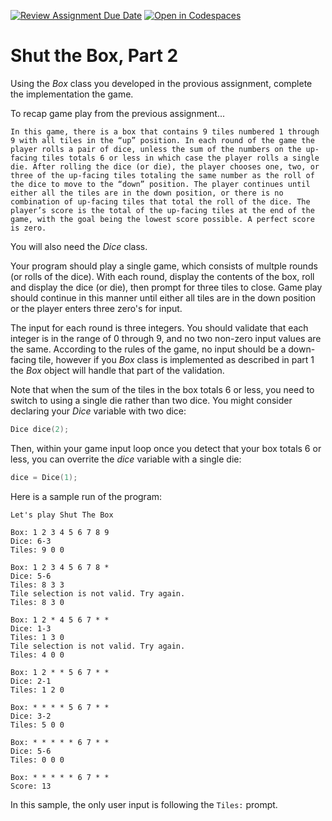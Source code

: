 [![Review Assignment Due Date](https://classroom.github.com/assets/deadline-readme-button-24ddc0f5d75046c5622901739e7c5dd533143b0c8e959d652212380cedb1ea36.svg)](https://classroom.github.com/a/paGuLYlP)
[![Open in Codespaces](https://classroom.github.com/assets/launch-codespace-7f7980b617ed060a017424585567c406b6ee15c891e84e1186181d67ecf80aa0.svg)](https://classroom.github.com/open-in-codespaces?assignment_repo_id=13700784)
# Shut the Box, Part 2

Using the *Box* class you developed in the provious assignment, complete the implementation the game.

To recap game play from the previous assignment...

    In this game, there is a box that contains 9 tiles numbered 1 through 9 with all tiles in the “up” position. In each round of the game the player rolls a pair of dice, unless the sum of the numbers on the up-facing tiles totals 6 or less in which case the player rolls a single die. After rolling the dice (or die), the player chooses one, two, or three of the up-facing tiles totaling the same number as the roll of the dice to move to the “down” position. The player continues until either all the tiles are in the down position, or there is no combination of up-facing tiles that total the roll of the dice. The player’s score is the total of the up-facing tiles at the end of the game, with the goal being the lowest score possible. A perfect score is zero.

You will also need the *Dice* class.

Your program should play a single game, which consists of multple rounds (or rolls of the dice). With each round, display the contents of the box, roll and display the dice (or die), then prompt for three tiles to close. Game play should continue in this manner until either all tiles are in the down position or the player enters three zero's for input.

The input for each round is three integers. You should validate that each integer is in the range of 0 through 9, and no two non-zero input values are the same. According to the rules of the game, no input should be a down-facing tile, however if you *Box* class is implemented as described in part 1 the *Box* object will handle that part of the validation.

Note that when the sum of the tiles in the box totals 6 or less, you need to switch to using a single die rather than two dice. You might consider declaring your *Dice* variable with two dice:

```C++
Dice dice(2);
```

Then, within your game input loop once you detect that your box totals 6 or less, you can overrite the *dice* variable with a single die:

```C++
dice = Dice(1);
```

Here is a sample run of the program:

```
Let's play Shut The Box

Box: 1 2 3 4 5 6 7 8 9
Dice: 6-3
Tiles: 9 0 0

Box: 1 2 3 4 5 6 7 8 *
Dice: 5-6
Tiles: 8 3 3
Tile selection is not valid. Try again.
Tiles: 8 3 0

Box: 1 2 * 4 5 6 7 * *
Dice: 1-3
Tiles: 1 3 0
Tile selection is not valid. Try again.
Tiles: 4 0 0

Box: 1 2 * * 5 6 7 * *
Dice: 2-1
Tiles: 1 2 0

Box: * * * * 5 6 7 * *
Dice: 3-2
Tiles: 5 0 0

Box: * * * * * 6 7 * *
Dice: 5-6
Tiles: 0 0 0

Box: * * * * * 6 7 * *
Score: 13
```

In this sample, the only user input is following the `Tiles:` prompt.
